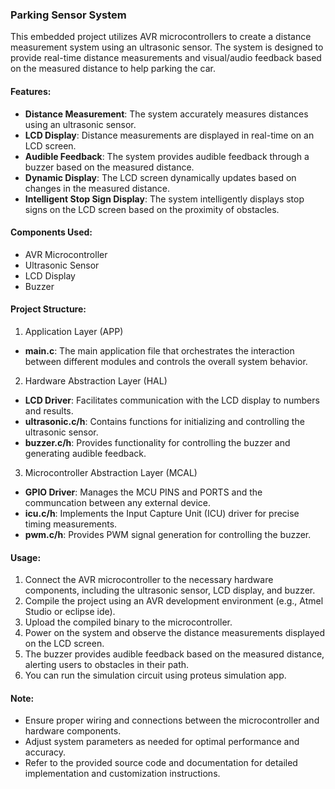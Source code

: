 ### Parking Sensor System

This embedded project utilizes AVR microcontrollers to create a distance measurement system using an ultrasonic sensor. The system is designed to provide real-time distance measurements and visual/audio feedback based on the measured distance to help parking the car.

#### Features:
- **Distance Measurement**: The system accurately measures distances using an ultrasonic sensor.
- **LCD Display**: Distance measurements are displayed in real-time on an LCD screen.
- **Audible Feedback**: The system provides audible feedback through a buzzer based on the measured distance.
- **Dynamic Display**: The LCD screen dynamically updates based on changes in the measured distance.
- **Intelligent Stop Sign Display**: The system intelligently displays stop signs on the LCD screen based on the proximity of obstacles.

#### Components Used:
- AVR Microcontroller
- Ultrasonic Sensor
- LCD Display
- Buzzer

#### Project Structure:
1. Application Layer (APP)
  - **main.c**: The main application file that orchestrates the interaction between different modules and controls the overall system behavior.
    
2. Hardware Abstraction Layer (HAL)
  - **LCD Driver**: Facilitates communication with the LCD display to numbers and results.
  - **ultrasonic.c/h**: Contains functions for initializing and controlling the ultrasonic sensor.
  - **buzzer.c/h**: Provides functionality for controlling the buzzer and generating audible feedback.
    
3. Microcontroller Abstraction Layer (MCAL)
  - **GPIO Driver**: Manages the MCU PINS and PORTS and the communcation between any external device.
  - **icu.c/h**: Implements the Input Capture Unit (ICU) driver for precise timing measurements.
  - **pwm.c/h**: Provides PWM signal generation for controlling the buzzer.

#### Usage:
1. Connect the AVR microcontroller to the necessary hardware components, including the ultrasonic sensor, LCD display, and buzzer.
2. Compile the project using an AVR development environment (e.g., Atmel Studio or eclipse ide).
3. Upload the compiled binary to the microcontroller.
4. Power on the system and observe the distance measurements displayed on the LCD screen.
5. The buzzer provides audible feedback based on the measured distance, alerting users to obstacles in their path.
6. You can run the simulation circuit using proteus simulation app. 

#### Note:
- Ensure proper wiring and connections between the microcontroller and hardware components.
- Adjust system parameters as needed for optimal performance and accuracy.
- Refer to the provided source code and documentation for detailed implementation and customization instructions.
